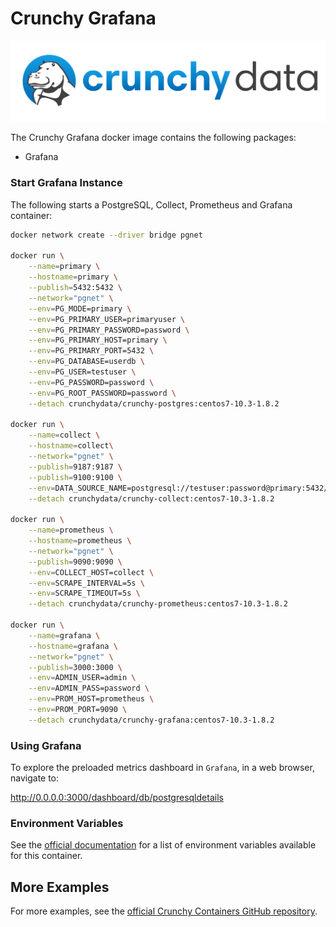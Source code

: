 # Crunchy Grafana

![](https://raw.githubusercontent.com/CrunchyData/crunchy-containers/master/images/crunchy_logo.png)

The Crunchy Grafana docker image contains the following packages:

* Grafana

### Start Grafana Instance

The following starts a PostgreSQL, Collect, Prometheus and Grafana container:

```bash
docker network create --driver bridge pgnet

docker run \
    --name=primary \
    --hostname=primary \
    --publish=5432:5432 \
    --network="pgnet" \
    --env=PG_MODE=primary \
    --env=PG_PRIMARY_USER=primaryuser \
    --env=PG_PRIMARY_PASSWORD=password \
    --env=PG_PRIMARY_HOST=primary \
    --env=PG_PRIMARY_PORT=5432 \
    --env=PG_DATABASE=userdb \
    --env=PG_USER=testuser \
    --env=PG_PASSWORD=password \
    --env=PG_ROOT_PASSWORD=password \
    --detach crunchydata/crunchy-postgres:centos7-10.3-1.8.2

docker run \
    --name=collect \
    --hostname=collect\
    --network="pgnet" \
    --publish=9187:9187 \
    --publish=9100:9100 \
    --env=DATA_SOURCE_NAME=postgresql://testuser:password@primary:5432/postgres?sslmode=disable \
    --detach crunchydata/crunchy-collect:centos7-10.3-1.8.2

docker run \
    --name=prometheus \
    --hostname=prometheus \
    --network="pgnet" \
    --publish=9090:9090 \
    --env=COLLECT_HOST=collect \
    --env=SCRAPE_INTERVAL=5s \
    --env=SCRAPE_TIMEOUT=5s \
    --detach crunchydata/crunchy-prometheus:centos7-10.3-1.8.2

docker run \
    --name=grafana \
    --hostname=grafana \
    --network="pgnet" \
    --publish=3000:3000 \
    --env=ADMIN_USER=admin \
    --env=ADMIN_PASS=password \
    --env=PROM_HOST=prometheus \
    --env=PROM_PORT=9090 \
    --detach crunchydata/crunchy-grafana:centos7-10.3-1.8.2
```

### Using Grafana

To explore the preloaded metrics dashboard in `Grafana`, in a web browser, navigate to: 

http://0.0.0.0:3000/dashboard/db/postgresqldetails

### Environment Variables

See the [official documentation](https://github.com/CrunchyData/crunchy-containers/blob/master/docs/containers.adoc#crunchy-grafana) for a list of environment variables available for this container.

## More Examples

For more examples, see the [official Crunchy Containers GitHub repository](https://github.com/CrunchyData/crunchy-containers/tree/master/examples/docker).
